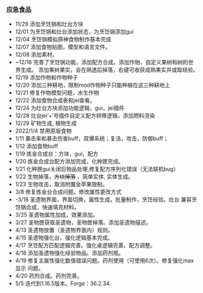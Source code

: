 ### 应急食品
* 11/29 添加烹饪锅和灶台方块
* 12/01 为烹饪锅和灶台添加状态，为烹饪锅添加gui
* 12/04 烹饪锅模拟原神食物制作基本完成
* 12/07 添加食物贴图，模型和语言文件。
* 12/08 添加素材。
* ~12/16 完善了烹饪锅功能，添加配方合成。添加作物，自定义果树和树的世界生成。
添加果树果实，会在熟透后掉落，右键可收获成熟果实并或取经验。
* 12/19 添加作物和作物种子
* 12/20 添加三种耕地，限制mod作物种子只能种植在这三种耕地上
* 12/21 修复作物模型问题，水生作物
* 12/22 添加食物合成表和jei查看。
* 12/24 为灶台方块添加功能逻辑，gui，jei插件
* 12/28 灶台jei‘+’号插件自定义配方转移逻辑，添加燃料渲染
* 12/29 矿物生成, 植物生成
* 2022/1/4 禁用原版食物
* 1/11 暴击率和暴击伤害buff，双爆系统；复活，攻击，防御buff；
* 1/12 添加食物buff
* 1/19 炼金合成台：方块，gui，配方
* 1/20 炼金合成台配方添加完成，化种匣完成。
* 1/21 化种匣gui关闭后物品处理,修复配方序列化错误（无法联机bug）
* 1/22 生物掉落，~~方块掉落~~ ，简单实体, 实体生成。
* 1/23 生物攻击，取消附魔金苹果限制。
* 3/8 修复炼金台合成问题。修改属性更改方式
* -3/18 圣遗物界面，界面切换，属性生成。批量制作，烹饪经验。灶台
兼容烹饪锅合成，快速填充材料。
* 3/25 圣遗物属性加成，效果添加。
* 3/27 圣物匣获取圣遗物，圣物匣掉落。添加圣遗物描述。
* 4/13 圣遗物放置（圣遗物界面内）规则。
* 4/15 圣遗物强化台，强化逻辑基本完成。
* 4/17 烹饪配方匹配逻辑完善。强化桌逻辑完善。配方调整。
* 4/18 添加圣遗物强化经验物品。添加药剂瓶。
* 4/19 修复主属性强化数值错误问题。药剂使用（可使用6次）。修复强化max显示
问题。
* 4/20 药剂合成。药剂完善。
* 5/5 迭代到1.16.5版本。Forge：36.2.34.